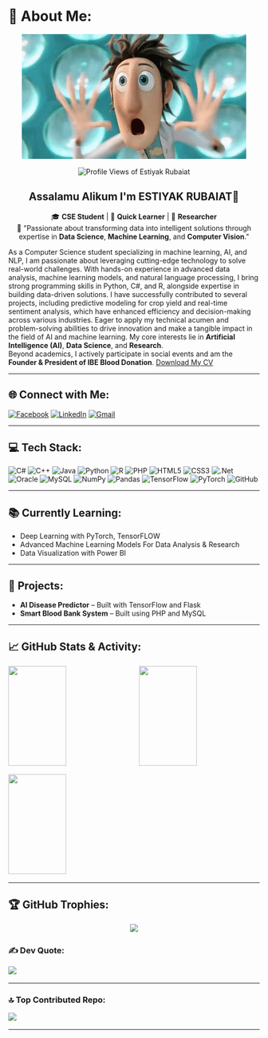 # 💫 About Me:
<p align="center">
<img src="Wow-gif.gif" width="450"/>
</p>
<p align="center">
    <img src="https://komarev.com/ghpvc/?username=Estiyak-rubs" width="120" alt="Profile Views of Estiyak Rubaiat">
</p>


<h2 align="center">Assalamu Alikum I'm ESTIYAK RUBAIAT👋</h2>
<p align="center">
  🎓 <b>CSE Student</b> | 👶 <b>Quick Learner</b> | 🧠 <b> Researcher </b><br/>
  🧩 "Passionate about transforming data into intelligent solutions through expertise in <b>Data Science</b>, <b>Machine Learning</b>, and <b>Computer Vision</b>." 
</p>


As a Computer Science student specializing in machine learning, AI, and NLP, I am passionate about leveraging cutting-edge technology to solve real-world challenges. With hands-on experience in advanced data analysis, machine learning models, and natural language processing, I bring strong programming skills in Python, C#, and R, alongside expertise in building data-driven solutions. I have successfully contributed to several projects, including predictive modeling for crop yield and real-time sentiment analysis, which have enhanced efficiency and decision-making across various industries. Eager to apply my technical acumen and problem-solving abilities to drive innovation and make a tangible impact in the field of AI and machine learning. 
My core interests lie in **Artificial Intelligence (AI)**, **Data Science**, and **Research**.  
Beyond academics, I actively participate in social events and am the **Founder & President of IBE Blood Donation**.   [Download My CV](https://github.com/Estiyak-rubs/Estiyak-rubs/blob/main/EstiyakRubaiatCV.pdf?raw=true)

---

## 🌐 Connect with Me:
[![Facebook](https://img.shields.io/badge/Facebook-%231877F2.svg?logo=Facebook&logoColor=white)](https://facebook.com/ER2502) 
[![LinkedIn](https://img.shields.io/badge/LinkedIn-%230077B5.svg?logo=linkedin&logoColor=white)](https://linkedin.com/in/estiyak-rubaiat) 
[![Gmail](https://img.shields.io/badge/Email-D14836?logo=gmail&logoColor=white)](mailto:estiyak.rubaiat25@gmail.com)

---

## 💻 Tech Stack:
![C#](https://img.shields.io/badge/c%23-%23239120.svg?style=for-the-badge&logo=csharp&logoColor=white) 
![C++](https://img.shields.io/badge/c++-%2300599C.svg?style=for-the-badge&logo=c%2B%2B&logoColor=white) 
![Java](https://img.shields.io/badge/java-%23ED8B00.svg?style=for-the-badge&logo=openjdk&logoColor=white) 
![Python](https://img.shields.io/badge/python-3670A0?style=for-the-badge&logo=python&logoColor=ffdd54) 
![R](https://img.shields.io/badge/r-%23276DC3.svg?style=for-the-badge&logo=r&logoColor=white) 
![PHP](https://img.shields.io/badge/php-%23777BB4.svg?style=for-the-badge&logo=php&logoColor=white) 
![HTML5](https://img.shields.io/badge/html5-%23E34F26.svg?style=for-the-badge&logo=html5&logoColor=white) 
![CSS3](https://img.shields.io/badge/css3-%231572B6.svg?style=for-the-badge&logo=css3&logoColor=white) 
![.Net](https://img.shields.io/badge/.NET-5C2D91?style=for-the-badge&logo=.net&logoColor=white) 
![Oracle](https://img.shields.io/badge/Oracle-F80000?style=for-the-badge&logo=oracle&logoColor=white) 
![MySQL](https://img.shields.io/badge/mysql-4479A1.svg?style=for-the-badge&logo=mysql&logoColor=white) 
![NumPy](https://img.shields.io/badge/numpy-%23013243.svg?style=for-the-badge&logo=numpy&logoColor=white) 
![Pandas](https://img.shields.io/badge/pandas-%23150458.svg?style=for-the-badge&logo=pandas&logoColor=white) 
![TensorFlow](https://img.shields.io/badge/TensorFlow-%23FF6F00.svg?style=for-the-badge&logo=TensorFlow&logoColor=white) 
![PyTorch](https://img.shields.io/badge/PyTorch-%23EE4C2C.svg?style=for-the-badge&logo=PyTorch&logoColor=white) 
![GitHub](https://img.shields.io/badge/github-%23121011.svg?style=for-the-badge&logo=github&logoColor=white)

---

## 📚 Currently Learning:
- Deep Learning with PyTorch, TensorFLOW
- Advanced Machine Learning Models For Data Analysis & Research
- Data Visualization with Power BI

---

## 🚀 Projects:
- **AI Disease Predictor** – Built with TensorFlow and Flask  
- **Smart Blood Bank System** – Built using PHP and MySQL

---

## 📈 GitHub Stats & Activity:

<!-- GitHub Stats, Top Languages, and Streak Stats in horizontal layout with equal sizes -->
<div style="display: flex; justify-content: space-between; align-items: center; width: 100%; gap: 10px;">
  <img src="https://github-readme-stats.vercel.app/api?username=Estiyak-rubs&theme=blue_navy&hide_border=false&include_all_commits=true&count_private=true" width="48%" height="200" />
  
  <!-- GitHub Most Used Languages -->
  <img src="https://github-readme-stats.vercel.app/api/top-langs/?username=Estiyak-rubs&theme=blue_navy&hide_border=false&include_all_commits=true&count_private=true&layout=compact" width="48%" height="200" />

</div>

<br>
  <img src="https://github-readme-streak-stats.herokuapp.com/?user=Estiyak-rubs&theme=blue_navy&hide_border=false" width="48%" height="200px" />


---

## 🏆 GitHub Trophies:
<p align="center">
  <img src="https://github-profile-trophy.vercel.app/?username=Estiyak-rubs&theme=solarized-dark&no-frame=false&no-bg=false&margin-w=4" />
</p>


### ✍️ Dev Quote:
![](https://quotes-github-readme.vercel.app/api?type=horizontal&theme=tokyonight)

---

### 🔝 Top Contributed Repo:
![](https://github-contributor-stats.vercel.app/api?username=Estiyak-rubs&limit=5&theme=shadow_red&combine_all_yearly_contributions=true)

---

<!-- Proudly created with GPRM ( https://gprm.itsvg.in ) -->

